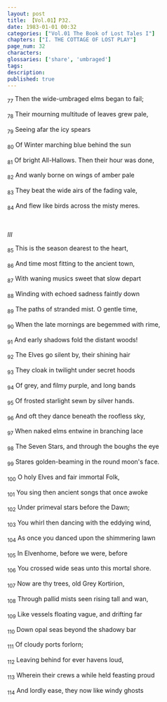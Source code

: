 ```yaml
---
layout: post
title: 【Vol.01】P32.
date: 1983-01-01 00:32
categories: ["Vol.01 The Book of Lost Tales I"]
chapters: ["I. THE COTTAGE OF LOST PLAY"]
page_num: 32
characters:
glossaries: ['share', 'umbraged']
tags:
description:
published: true
---
```


<SUB>77</SUB> Then the wide-umbraged elms began to fail;

<SUB>78</SUB> Their mourning multitude of leaves grew pale,

<SUB>79</SUB> Seeing afar the icy spears

<SUB>80</SUB> Of Winter marching blue behind the sun

<SUB>81</SUB> Of bright All-Hallows. Then their hour was done,

<SUB>82</SUB> And wanly borne on wings of amber pale

<SUB>83</SUB> They beat the wide airs of the fading vale,

<SUB>84</SUB> And flew like birds across the misty meres.

<BR>

<I>III</I>

<SUB>85</SUB> This is the season dearest to the heart,

<SUB>86</SUB> And time most fitting to the ancient town,

<SUB>87</SUB> With waning musics sweet that slow depart

<SUB>88</SUB> Winding with echoed sadness faintly down

<SUB>89</SUB> The paths of stranded mist. O gentle time,

<SUB>90</SUB> When the late mornings are begemmed with rime,

<SUB>91</SUB> And early shadows fold the distant woods!

<SUB>92</SUB> The Elves go silent by, their shining hair

<SUB>93</SUB> They cloak in twilight under secret hoods

<SUB>94</SUB> Of grey, and filmy purple, and long bands

<SUB>95</SUB> Of frosted starlight sewn by silver hands.

<SUB>96</SUB> And oft they dance beneath the roofless sky,

<SUB>97</SUB> When naked elms entwine in branching lace

<SUB>98</SUB> The Seven Stars, and through the boughs the eye

<SUB>99</SUB> Stares golden-beaming in the round moon's face.

<SUB>100</SUB> O holy Elves and fair immortal Folk,

<SUB>101</SUB> You sing then ancient songs that once awoke

<SUB>102</SUB> Under primeval stars before the Dawn;

<SUB>103</SUB> You whirl then dancing with the eddying wind,

<SUB>104</SUB> As once you danced upon the shimmering lawn

<SUB>105</SUB> In Elvenhome, before we were, before

<SUB>106</SUB> You crossed wide seas unto this mortal shore.

<SUB>107</SUB> Now are thy trees, old Grey Kortirion,

<SUB>108</SUB> Through pallid mists seen rising tall and wan,

<SUB>109</SUB> Like vessels floating vague, and drifting far

<SUB>110</SUB> Down opal seas beyond the shadowy bar

<SUB>111</SUB> Of cloudy ports forlorn;

<SUB>112</SUB> Leaving behind for ever havens loud,

<SUB>113</SUB> Wherein their crews a while held feasting proud

<SUB>114</SUB> And lordly ease, they now like windy ghosts

